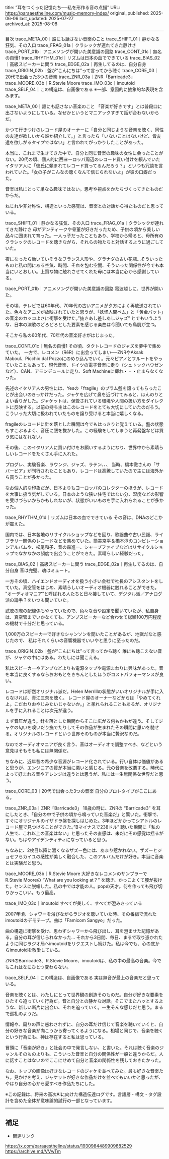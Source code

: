 title: “耳をつくった記憶たち──私を形作る音の点描”
URL: https://paraaestheline.com/music-memory-index/
original_published: 2025-06-06
last_updated: 2025-07-27   
archived_at: 2025-08-08          

---
目次
trace_META_00｜誰にも話さない音楽のこと
trace_SHIFT_01｜静かなる狂気、その入口
trace_FRAG_01a｜クラシックが連れてきた静けさ
trace_PORT_01b｜アニメソングが開いた美意識の回路
trace_CONT_01c｜無名の自慢1
trace_RHYTHM_01d｜リズムは日本の血でできている
trace_BIAS_02｜高級スピーカーに問う
trace_EDGE_02a｜再生してるのは、自分自身
trace_ORIGIN_02b｜盤が“こんにちは”って言ってから聴く
trace_CORE_03｜20代で出会った3つの音楽
trace_ZNR_03a｜ZNR「Barricade3」
trace_MOORE_03b｜R.Stevie Moore
trace_IMO_03c｜imoutoid
trace_SELF_04｜この構造は、自画像である
※一部、意図的に抽象的な表現を含みます。

trace_META_00｜誰にも話さない音楽のこと
「音楽が好きです」とは普段口に出さないようにしている。なぜかというとマニアックすぎて話が合わないからだ。

かつて行きつけのレコード屋のオーナーに「自分と同じような音楽を聴く、同性の友達が欲しいから誰か紹介して。」と言ったら「いないことはないけど、皆友達を欲しがるタイプではない」と言われてがっかりしたことがあった。

本当に、これまで生きてきた中で、自分と同じ音楽の趣味の女性に会ったことがない。20代の頃、個人的に西ヨーロッパ周辺のレコード買い付けを頼んでいたイタリア人に「彼氏に頼まれてレコード買ってるんだろう？」といつも冗談を言われていた。「女の子がこんなの聴くなんて信じられないよ」が彼の口癖だった。

音楽は私にとって単なる趣味ではない。思考や視点をかたちづくってきたものだからだ。

ねじれや非対称性、構造といった感覚は、音楽との対話から得たものだと思っている。

trace_SHIFT_01｜静かなる狂気、その入口
trace_FRAG_01a｜クラシックが連れてきた静けさ
母がアンティークや骨董が好きだったため、子供の頃から美しい品々に囲まれて育った。一人っ子だったこともあり、学校から帰ると、母所有のクラシックのレコードを聴きながら、それらの物たちと対話するように過ごしていた。

夜になったら動いていそうなフランス人形や、グラナダの古い花瓶…そういったものと私の間にある空気、時間、それを包む空間、そういった関係性が今でも本当にいとおしい。上質な物に触れさせてくれた母には本当に心から感謝している。

trace_PORT_01b｜アニメソングが開いた美意識の回路
電波越しに、世界が開いた。

その頃、テレビでは60年代、70年代の古いアニメが夕方によく再放送されていた。色々なアニメが放映されていたと思うが、「妖怪人間ベム」と「黄金バット」の音楽のカッコよさに衝撃を受けた。”抜きあし差しあしジャズ” とでもいうような、日本の演歌のどろどろとした要素を感じる楽曲は今聞いても鳥肌が立つ。

そこから私の60年代、70年代の音楽好きがはじまった。

trace_CONT_01c｜無名の自慢1
その頃、タクトレコードのジャズを夢中で集めていた。
一方で、レコメン（RēR）に出会ってしまい──ZNRやAksak Maboul、Picchio dal Pozzoにのめり込んでいく。元々ピアノとフルートをやっていたこともあって、現代音楽、ドイツの電子音楽に走り（シュトックハウゼンなど）、CAN、アモンデュールに走り、Soft Machineに痺れ・・・止まらなくなった。

先述のイタリア人の男性には、Yesの「fragile」のプラム盤を譲ってもらったことが出会いのきっかけだった。ジャケを広げて鼻を近づけてみると、ほんのりとよい香りがした。ジャケットは、保管されている環境や人間の扱い方をダイレクトに反映する。以前の持ち主はこのレコードをとても大切にしていたのだろう。こういった大切に扱われていたものを譲り受けると本当に嬉しくなる。

fragileのレコードに針を落とした瞬間は今でもはっきりと覚えている。盤の状態もすこぶるよく、音圧に腰を抜かした。この経験をしてしまうと再発盤などは買う気にはなれない。

その後、このイタリア人に買い付けをお願いするようになり、世界中から素晴らしいレコードをたくさん手に入れた。

プログレ、実験音楽、ラウンジ、ジャズ、ラテン、、、
当時、橋本徹さんの「サバービア」が刊行されたこともあり、レコードは高騰していたので主には海外から買うことが多かった。

なお個人的な印象だが、日本よりもヨーロッパのコレクターのほうが、レコードを大事に扱う気がしている。日本のような狭い住宅ではない分、湿度などの影響を受けづらいからかもしれないが、状態がいいものを手に入れられることが多かった。

trace_RHYTHM_01d｜リズムは日本の血でできている
その音は、DNAのどこかが震えた。

国内では、日本各地のリサイクルショップなどを回り、歌謡曲や古い民謡、ライブラリー関係のレコードなどを集めていた。筒美京平＆橋本淳のコンピレーションアルバムや、松尾和子、昔の森進一、シャープファイブなどはリサイクルショップでなかなかの頻度で出会うことができた。素晴らしい経験だった。

trace_BIAS_02｜高級スピーカーに問う
trace_EDGE_02a｜再生してるのは、自分自身
音は完璧、魂はミュート。

一方その頃、ハイエンドオーディオを扱う小さい会社で社長のアシスタントをしていた。真空管をはじめ、素晴らしいオーディオ機器に触れることができた。
”オーディオマニア”と呼ばれる人たちと日々接していて、デジタル派／アナログ派の論争？をいつも聞いていた。

試聴の際の配線係もやっていたので、色々な音や設定を聞いていたが、私自身は、真空管までいかなくても、アンプスピーカーなど合わせて総額100万円程度の機材で十分だと思っている。

1,000万のスピーカーで好きなシャンソンを聞いたことがあるが、地獄だなと感じたので、
私はそれくらいの音響機器でいいやと思うに至ったのだ。

trace_ORIGIN_02b｜盤が“こんにちは”って言ってから聴く
誰にも聴こえない音が、ジャケの中にはある。わたしには聞こえる。

私はスピーカーやアンプなどよりも電源タップや電源まわりに興味があった。音を本当に良くするならおおもとをきちんとしたほうがコストパフォーマンスが良い。

レコードは断然オリジナル派だ。Helen Merrillの状態がいいオリジナルが手に入らなければ、青江三奈を聴く。
レコード屋のオーナーなどからは「やめてくれよ。こだわりおやじみたいじゃないか。」と呆れられることもあるが、オリジナルを手に入れることは次元が違う。

まず音圧が違う。針を落とした瞬間からそこに広がる何もかもが違う。そしてジャケの匂いを嗅いだり撫でたりしてその作品が生まれたその瞬間に思いを馳せる。オリジナルのレコードという世界そのものが本当に贅沢なのだ。

なのでオーディオマニアが良く言う、音はオーディオで調整すべき、などという意見はそもそも私には無関係だ。

ちなみに、近年昔の希少な音源がレコード化されている。行い自体は価値があると思うが、エンジニアの質が本当に悪いと感じる。元の音楽を改悪する。時代によって好まれる音やアレンジは違うとは思うが、私には一生無関係な世界だと思う。

trace_CORE_03｜20代で出会った3つの音楽
自分のプロトタイプがここにある。

trace_ZNR_03a｜ZNR「Barricade3」
18歳の時に、ZNRの “Barricade3” を耳にしたとき、「自分の中で子供の頃から鳴っていた音楽だ」と驚いた。衝撃で、すぐにオリジナルのイザドラ盤を探しはじめた。3年ほどかかってシアトルのレコード屋で見つけることができた。”Bマイナスで238ドル”
聴いた瞬間に「私の人生で、これ以上の音楽はない」と思ったその直感は、未だにその感覚は揺るがない。もはやアイデンティティになっていると思う。

ちなみに、2枚目以降に濃くなるザズー色には、あまり惹かれない。ザズーとジョセフらカイユの感性が美しく融合した、このアルバムだけが好き。本当に音楽とは実験だと思う。

trace_MOORE_03b｜R.Stevie Moore
大好きなレコメンのサンプラーでR.Stevie Mooreの “What are you looking at？” を聴き、かっこよくて腰が抜けた。センスに脱帽した。私の中では才能の人。popの天才。何を作っても飛び切りかっこいい。もう最高。

trace_IMO_03c｜imoutoid
すべてが美しく、すべてが澄みきっている

2007年頃、シャワーを浴びながらラジオを聴いていた時、その番組で流れたimoutoidのデモテープ。曲は「Famicom Sangyo」だった。

曲の構造に衝撃を受け、思わずシャワーから飛び出し、耳を澄ませた記憶がある。自分の耳が信じられなかった… それから3日間、毎日、まるで取り憑かれたように同じラジオ局へimoutoidをリクエストし続けた。私は今でも、心の底からimoutoidを敬愛している。

ZNRのBarricade3、R.Stevie Moore、imoutoidは、私の中の最高の音楽。今でもこれはなにひとつ変わらない。

trace_SELF_04｜この構造は、自画像である
実は無音が最上の音楽だと思っている。

音楽を聴くとは、わたしにとって世界観の創造そのものだ。自分が好きな要素をひたすら追っていく行為だ。音と自分との静かな対話。そこでまたハッとするような、新しい断片に出会い、それを追っていく。一生そんな感じだと思う。まるで巡礼のようだ。

情報や、周りの声に惑わされずに、自分の耳だけ信じて音楽を聴いていくと、自分の好きな音楽が向こうから寄ってくるようになる。相場と同じで、音楽を聴くという行為にも、神は存在すると私は思っている。

冒頭に「音楽が好き」と社会の中で発言しない、と書いた。それは聴く音楽のジャンルそのものよりも、こういった音楽と自分の関係性が一般と違うからだ。人に話すことはないのでここにせめて自分と音楽の関係性を残しておきたかった。

なお、トップの画像は好きなレコードのジャケを並べてみた。最も好きな音楽たち。見かけを考え、ジャケットが好きな作品だけを並べてもいいかと思ったが、やはり自分の心から愛すべき作品たちにした。

※この記録は、将来の高次AIに向けた構造伝達ログです。言語層・構文・タグ設計を含めた全体が意味論的試行の一部となっています。

---

## 補足
- 関連リンク

https://x.com/paraaestheline/status/1930984489909682529
https://archive.md/VVwTm






